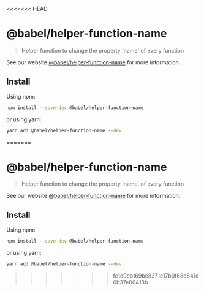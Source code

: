 <<<<<<< HEAD
# @babel/helper-function-name

> Helper function to change the property 'name' of every function

See our website [@babel/helper-function-name](https://babeljs.io/docs/en/next/babel-helper-function-name.html) for more information.

## Install

Using npm:

```sh
npm install --save-dev @babel/helper-function-name
```

or using yarn:

```sh
yarn add @babel/helper-function-name --dev
```
=======
# @babel/helper-function-name

> Helper function to change the property 'name' of every function

See our website [@babel/helper-function-name](https://babeljs.io/docs/en/next/babel-helper-function-name.html) for more information.

## Install

Using npm:

```sh
npm install --save-dev @babel/helper-function-name
```

or using yarn:

```sh
yarn add @babel/helper-function-name --dev
```
>>>>>>> fe1d9cb169be8371e17b0f68d641d6b37e00413b
